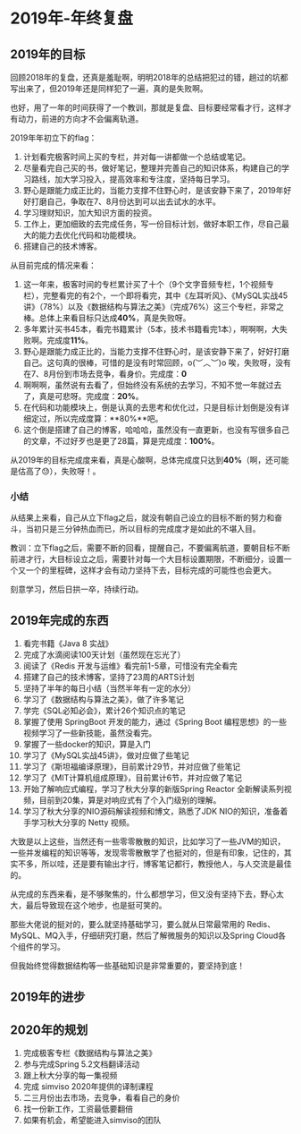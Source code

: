 # 2019年-年终复盘

## 2019年的目标

回顾2018年的复盘，还真是羞耻啊，明明2018年的总结把犯过的错，趟过的坑都写出来了，但2019年还是同样犯了一遍，真的是失败啊。

也好，用了一年的时间获得了一个教训，那就是复盘、目标要经常看才行，这样才有动力，前进的方向才不会偏离轨道。

2019年年初立下的flag：

1. 计划看完极客时间上买的专栏，并对每一讲都做一个总结或笔记。
2. 尽量看完自己买的书，做好笔记，整理并完善自己的知识体系，构建自己的学习路线，加大学习投入，提高效率和专注度，坚持每日学习。
3. 野心是跟能力成正比的，当能力支撑不住野心时，是该安静下来了，2019年好好打磨自己，争取在7、8月份达到可以出去试水的水平。
4. 学习理财知识，加大知识方面的投资。
5. 工作上，更加细致的去完成任务，写一份目标计划，做好本职工作，尽自己最大的能力去优化代码和功能模块。
6. 搭建自己的技术博客。

从目前完成的情况来看：

1. 这一年来，极客时间的专栏累计买了十个（9个文字音频专栏，1个视频专栏），完整看完的有2个，一个即将看完，其中《左耳听风》、《MySQL实战45讲》（78%）以及《数据结构与算法之美》（完成76%）这三个专栏，非常之棒。总体上来看目标只达成**40%**，真是失败呀。
2. 多年累计买书45本，看完书籍累计（5本，技术书籍看完1本），啊啊啊，大失败啊。完成度**11%**。
3. 野心是跟能力成正比的，当能力支撑不住野心时，是该安静下来了，好好打磨自己。这句真的很棒，可惜的是没有时常回顾，o(︶︿︶)o 唉，失败呀，没有在7、8月份到市场去竞争，看身价。完成度：**0**
4. 啊啊啊，虽然说有去看了，但始终没有系统的去学习，不知不觉一年就过去了，真是可悲呀。完成度：**20%**。
5. 在代码和功能模块上，倒是认真的去思考和优化过，只是目标计划倒是没有详细定过，所以完成度算：**80%**吧。
6. 这个倒是搭建了自己的博客，哈哈哈，虽然没有一直更新，也没有写很多自己的文章，不过好歹也是更了28篇，算是完成度：**100%**。

从2019年的目标完成度来看，真是心酸啊，总体完成度只达到**40%**（啊，还可能是估高了😓），失败呀！。

### 小结

从结果上来看，自己从立下flag之后，就没有朝自己设立的目标不断的努力和奋斗，当初只是三分钟热血而已，所以目标的完成度才是如此的不堪入目。

教训：立下flag之后，需要不断的回看，提醒自己，不要偏离航道，要朝目标不断前进才行，大目标设立之后，需要针对每一个大目标设置期限，不断细分，设置一个又一个的里程碑，这样才会有动力坚持下去，目标完成的可能性也会更大。

刻意学习，然后日拱一卒，持续行动。

## 2019年完成的东西

1. 看完书籍《Java 8 实战》
2. 完成了水滴阅读100天计划（虽然现在忘光了）
3. 阅读了《Redis 开发与运维》看完前1-5章，可惜没有完全看完
4. 搭建了自己的技术博客，坚持了23周的ARTS计划
5. 坚持了半年的每日小结（当然半年有一定的水分）
6. 学习了《数据结构与算法之美》，做了许多笔记
7. 学完《SQL必知必会》，累计26个知识点的笔记
8. 掌握了使用 SpringBoot 开发的能力，通过《Spring Boot 编程思想》的一些视频学习了一些新技能，虽然没看完。
9. 掌握了一些docker的知识，算是入门
10. 学习了《MySQL实战45讲》，做对应做了些笔记
11. 学习了《斯坦福编译原理》，目前累计29节，并对应做了些笔记
12. 学习了《MIT计算机组成原理》，目前累计6节，并对应做了笔记
13. 开始了解响应式编程，学习了秋大分享的新版Spring Reactor 全新解读系列视频，目前到20集，算是对响应式有了个入门级别的理解。
14. 学习了秋大分享的NIO源码解读视频和博文，熟悉了JDK NIO的知识，准备着手学习秋大分享的 Netty 视频。

大致是以上这些，当然还有一些零零散散的知识，比如学习了一些JVM的知识，一些并发编程的知识等等，发现零零散散学了也挺对的，但是有印象，记住的，其实不多，所以哇，还是要有输出才行，博客笔记都行，教授他人，与人交流是最佳的。

从完成的东西来看，是不够聚焦的，什么都想学习，但又没有坚持下去，野心太大，最后导致现在这个地步，也是挺可笑的。

那些大佬说的挺对的，要么就坚持基础学习，要么就从日常最常用的 Redis、MySQL、MQ入手，仔细研究打磨，然后了解微服务的知识以及Spring Cloud各个组件的学习。

但我始终觉得数据结构等一些基础知识是非常重要的，要坚持到底！

## 2019年的进步



## 2020年的规划

1. 完成极客专栏《数据结构与算法之美》
2. 参与完成Spring 5.2文档翻译活动
3. 跟上秋大分享的每一集视频
4. 完成 simviso 2020年提供的译制课程
5. 二三月份出去市场，去竞争，看看自己的身价
6. 找一份新工作，工资最低要翻倍
7. 如果有机会，希望能进入simviso的团队